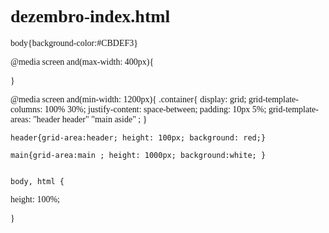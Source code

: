 # dezembro-index.html
body{background-color:#CBDEF3}

<style>
     img{width:500px;height:300px;border: 20px solid 
     	#000000;
     }
     img:hover{ zoom:100%;

     }


     .parallax {
  /* The image used */
  background-image: url("C:/meu primeiro site/fotos/chakras.jpg");

  /* Set a specific height */
  min-height: 500px; 

  /* Create the parallax scrolling effect */
  background-attachment: fixed;
  background-position: center;
  background-repeat: no-repeat;
  background-size: cover;
}
<style>
        *{ margin: 0;padding: 0; }
        body{ font-family: "Verdana"; }
        a{ text-decoration: none; color: #000; }
        a:hover{ }
 
        #all{
            width: 580px;
            height: 80px;
            line-height: 80px; /* centraliza na horizontal */
            background-color: #f1f1f1;
            border: 1px dashed #ccc;
            margin: 0 auto;
        }
        ul.menu{
            text-align: center; /* centraliza na horizontal */
        }
        ul.menu li{
            display: inline-block; /* centraliza na horizontal */
            margin-left: 200px
              
        }
        ul.menu li a{
            background-color: #008000;
            border-radius: 6px;
            padding: 6px 10px;
            color: #fff;
        }
        ul.menu li a:hover{
            background-color: #8BBADC;
        }

    
    </style>





@media screen and(max-width: 400px){

}

@media screen and(min-width: 1200px){
	.container{
		display: grid;
		grid-template-columns: 100% 30%;
		justify-content: space-between;
		padding: 10px 5%;
		grid-template-areas: 
			"header  header"
			"main aside"
		;
	}


	header{grid-area:header; height: 100px; background: red;}

	main{grid-area:main ; height: 1000px; background:white; }


	body, html {
  height: 100%;

}


</style>
